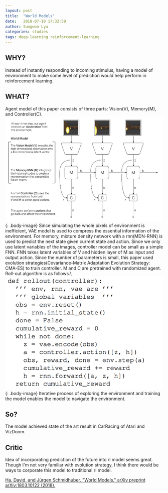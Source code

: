 ```yaml
---
layout: post
title:  "World Models"
date:   2018-07-10 17:32:59
author: Sungwon Lyu
categories: studies
tags: deep-learning reinforcement-learning
---
```

## WHY? 
Instead of instantly responding to incoming stimulus, having a model of environment to make some level of prediction would help perform in reinforcement learning.

## WHAT?
Agent model of this paper consists of three parts: Vision(V), Memory(M), and Controller(C). 
![image](/assets/images/wm1.png){: .body-image}
Since simulating the whole pixels of environment is inefficient, VAE model is used to compress the essential information of the environment. For memory, mixture density network with a rnn(MDN-RNN) is used to predict the next state given current state and action. Since we only use latent variables of the images, controller model can be small as a simple FNN. FNN takes latent variables of V and hidden layer of M as input and output action. Since the number of parameters is small, this paper used evolution strategies(Covariance-Matrix Adaptation Evolution Strategy: CMA-ES) to train controller. M and C are pretrained with randomized agent. Roll-out algorithm is as follows.\\
![image](/assets/images/wm2.png){: .body-image}
Iterative process of exploring the environment and training the model enables the model to navigate the environment.

## So?
The model achieved state of the art result in CarRacing of Atari and VizDoom.

## Critic
Idea of incorporating prediction of the future into rl model seems great. Though I'm not very familiar with evolution strategy, I think there would be ways to corporate this model to traditional rl model.

[Ha, David, and Jürgen Schmidhuber. "World Models." arXiv preprint arXiv:1803.10122 (2018).](https://arxiv.org/abs/1803.10122)